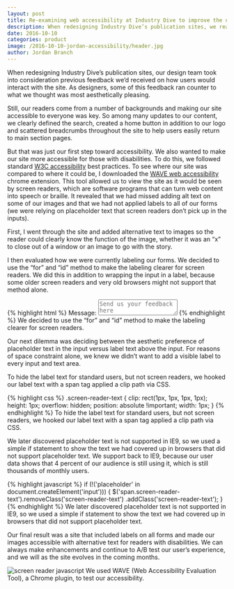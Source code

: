 ```yaml
---
layout: post 
title: Re-examining web accessibility at Industry Dive to improve the user's experience
description: When redesigning Industry Dive’s publication sites, we reassessed our use of accessibility best practices.
date: 2016-10-10
categories: product
image: /2016-10-10-jordan-accessibility/header.jpg
author: Jordan Branch 
---
```


When redesigning Industry Dive’s publication sites, our design team took into consideration previous feedback we’d received on how users would interact with the site. As designers, some of this feedback ran counter to what we thought was most aesthetically pleasing.

Still, our readers come from a number of backgrounds and making our site accessible to everyone was key. So among many updates to our content, we clearly defined the search, created a home button in addition to our logo and scattered breadcrumbs throughout the site to help users easily return to main section pages.

But that was just our first step toward accessibility. We also wanted to make our site more accessible for those with disabilities. To do this, we followed standard [W3C accessibility](https://www.w3.org/standards/webdesign/accessibility) best practices. To see where our site was compared to where it could be, I downloaded the [WAVE web accessibility](http://wave.webaim.org/) chrome extension. This tool allowed us to view the site as it would be seen by screen readers, which are software programs that can turn web content into speech or braille. It revealed that we had missed adding alt text on some of our images and that we had not applied labels to all of our forms (we were relying on placeholder text that screen readers don’t pick up in the inputs).

First, I went through the site and added alternative text to images so the reader could clearly know the function of the image, whether it was an “x” to close out of a window or an image to go with the story.

I then evaluated how we were currently labeling our forms. We decided to use the “for” and “id” method to make the labeling clearer for screen readers. We did this in addition to wrapping the input in a label, because some older screen readers and very old browsers might not support that method alone.

{% highlight html %}
<label for="feedback">
	<span class="screen-reader-text">Message:</span>
	<textarea id="feedback" name="feedback" 
	placeholder="Send us your feedback here" required></textarea>
</label>
{% endhighlight %}
<span class="code caption">We decided to use the “for” and “id” method to make the labeling clearer for screen readers.</span>

Our next dilemma was deciding between the aesthetic preference of placeholder text in the input versus label text above the input. For reasons of space constraint alone, we knew we didn’t want to add a visible label to every input and text area.

To hide the label text for standard users, but not screen readers, we hooked our label text with a span tag applied a clip path via CSS.

{% highlight css %}
.screen-reader-text {
	clip: rect(1px, 1px, 1px, 1px);
	height: 1px;
	overflow: hidden;
	position: absolute !important;
	width: 1px;
}
{% endhighlight %}
<span class="code caption">To hide the label text for standard users, but not screen readers, we hooked our label text with a span tag applied a clip path via CSS.</span>

We later discovered placeholder text is not supported in IE9, so we used a simple if statement to show the text we had covered up in browsers that did not support placeholder text.  We support back to IE9, because our user data shows that 4 percent of our audience is still using it, which is still thousands of monthly users.

{% highlight javascript %}
if (!('placeholder' in document.createElement('input'))) {
	$('span.screen-reader-text').removeClass('screen-reader-text')
	.addClass('screen-reader-text');
}
{% endhighlight %}
<span class="code caption">We later discovered placeholder text is not supported in IE9, so we used a simple if statement to show the text we had covered up in browsers that did not support placeholder text.</span>

Our final result was a site that included labels on all forms and made our images accessible with alternative text for readers with disabilities. We can always make enhancements and continue to A/B test our user’s experience, and we will as the site evolves in the coming months.


<p class="centered">
	<img src="{{ site.url }}/images/post/2016-10-10-jordan-accessibility/accessibility-test.jpg" alt="screen reader javascript" /> 
	<span class="caption">We used WAVE (Web Accessibility Evaluation Tool), a Chrome plugin, to test our accessibility.</span>
</p>

